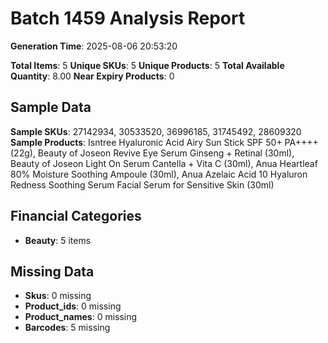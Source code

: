 # Batch 1459 Analysis Report

**Generation Time**: 2025-08-06 20:53:20

**Total Items**: 5
**Unique SKUs**: 5
**Unique Products**: 5
**Total Available Quantity**: 8.00
**Near Expiry Products**: 0

## Sample Data
**Sample SKUs**: 27142934, 30533520, 36996185, 31745492, 28609320
**Sample Products**: Isntree Hyaluronic Acid Airy Sun Stick SPF 50+ PA++++ (22g), Beauty of Joseon Revive Eye Serum Ginseng + Retinal (30ml), Beauty of Joseon Light On Serum Cantella + Vita C (30ml), Anua Heartleaf 80% Moisture Soothing Ampoule (30ml), Anua Azelaic Acid 10 Hyaluron Redness Soothing Serum Facial Serum for Sensitive Skin (30ml)

## Financial Categories
- **Beauty**: 5 items

## Missing Data
- **Skus**: 0 missing
- **Product_ids**: 0 missing
- **Product_names**: 0 missing
- **Barcodes**: 5 missing

